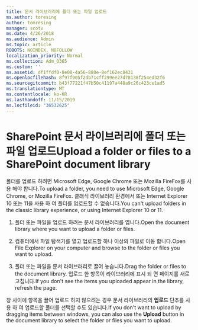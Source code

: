 ```yaml
---
title: 문서 라이브러리에 폴더 또는 파일 업로드
ms.author: toresing
author: tomresing
manager: scotv
ms.date: 4/26/2018
ms.audience: Admin
ms.topic: article
ROBOTS: NOINDEX, NOFOLLOW
localization_priority: Normal
ms.collection: Adm_O365
ms.custom: ''
ms.assetid: df1ffdf0-8e08-4a56-880e-8ef162ec8431
ms.openlocfilehash: 8f97f905f2db71cff299ee27d78138f254ed32f6
ms.sourcegitcommit: b43f77221f47b50c41197a448a9c26c423ce1ad5
ms.translationtype: MT
ms.contentlocale: ko-KR
ms.lasthandoff: 11/15/2019
ms.locfileid: "36532625"
---
```

# <a name="upload-a-folder-or-files-to-a-sharepoint-document-library"></a><span data-ttu-id="31c86-102">SharePoint 문서 라이브러리에 폴더 또는 파일 업로드</span><span class="sxs-lookup"><span data-stu-id="31c86-102">Upload a folder or files to a SharePoint document library</span></span>

<span data-ttu-id="31c86-103">폴더를 업로드 하려면 Microsoft Edge, Google Chrome 또는 Mozilla FireFox를 사용 해야 합니다.</span><span class="sxs-lookup"><span data-stu-id="31c86-103">To upload a folder, you need to use Microsoft Edge, Google Chrome, or Mozilla FireFox.</span></span> <span data-ttu-id="31c86-104">클래식 라이브러리 환경에서 또는 Internet Explorer 10 또는 11을 사용 하 여 폴더를 업로드할 수 없습니다.</span><span class="sxs-lookup"><span data-stu-id="31c86-104">You can't upload folders in the classic library experience, or using Internet Explorer 10 or 11.</span></span>
  
1. <span data-ttu-id="31c86-105">폴더 또는 파일을 업로드 하려는 문서 라이브러리를 엽니다.</span><span class="sxs-lookup"><span data-stu-id="31c86-105">Open the document library where you want to upload a folder or files.</span></span>
    
2. <span data-ttu-id="31c86-106">컴퓨터에서 파일 탐색기를 열고 업로드할 하나 이상의 파일로 이동 합니다.</span><span class="sxs-lookup"><span data-stu-id="31c86-106">Open File Explorer on your computer and browse to the folder or files you want to upload.</span></span>
    
3. <span data-ttu-id="31c86-107">폴더 또는 파일을 문서 라이브러리로 끌어 놓습니다.</span><span class="sxs-lookup"><span data-stu-id="31c86-107">Drag the folder or files to the document library.</span></span> <span data-ttu-id="31c86-108">업로드 한 항목이 라이브러리에 표시 되 면 페이지를 새로 고칩니다.</span><span class="sxs-lookup"><span data-stu-id="31c86-108">If you don't see the items you uploaded appear in the library, refresh the page.</span></span> 
    
<span data-ttu-id="31c86-109">창 사이에 항목을 끌어 업로드 하지 않으려는 경우 문서 라이브러리의 **업로드** 단추를 사용 하 여 업로드할 폴더를 선택할 수도 있습니다.</span><span class="sxs-lookup"><span data-stu-id="31c86-109">If you don't want to upload by dragging items between windows, you can also use the **Upload** button in the document library to select the folder or files you want to upload.</span></span> 
  


